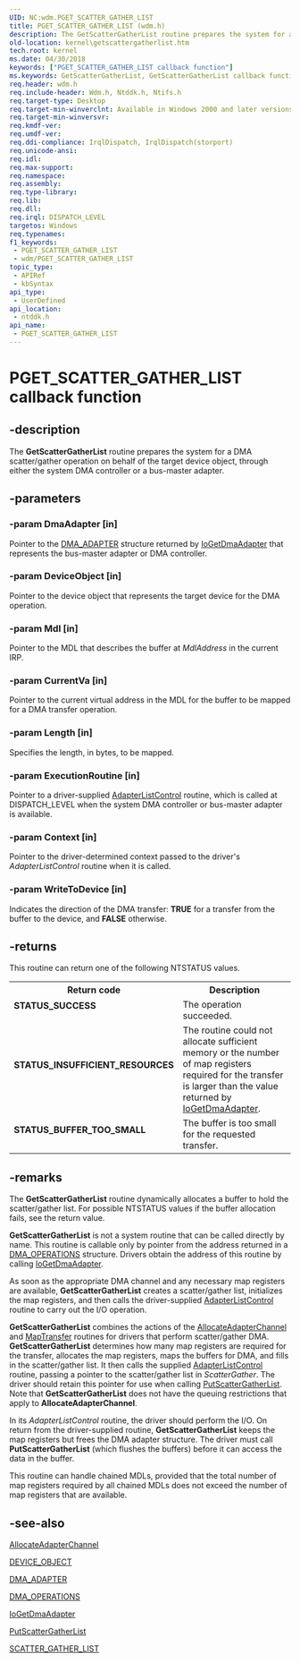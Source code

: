 ```yaml
---
UID: NC:wdm.PGET_SCATTER_GATHER_LIST
title: PGET_SCATTER_GATHER_LIST (wdm.h)
description: The GetScatterGatherList routine prepares the system for a DMA scatter/gather operation on behalf of the target device object, through either the system DMA controller or a bus-master adapter.
old-location: kernel\getscattergatherlist.htm
tech.root: kernel
ms.date: 04/30/2018
keywords: ["PGET_SCATTER_GATHER_LIST callback function"]
ms.keywords: GetScatterGatherList, GetScatterGatherList callback function [Kernel-Mode Driver Architecture], PGET_SCATTER_GATHER_LIST, PGET_SCATTER_GATHER_LIST callback, kdma_b451cb34-7181-4272-a1ef-0c8fc233a7fd.xml, kernel.getscattergatherlist, ntddk/GetScatterGatherList
req.header: wdm.h
req.include-header: Wdm.h, Ntddk.h, Ntifs.h
req.target-type: Desktop
req.target-min-winverclnt: Available in Windows 2000 and later versions of Windows. Not supported in Windows 98 or Windows Me.
req.target-min-winversvr: 
req.kmdf-ver: 
req.umdf-ver: 
req.ddi-compliance: IrqlDispatch, IrqlDispatch(storport)
req.unicode-ansi: 
req.idl: 
req.max-support: 
req.namespace: 
req.assembly: 
req.type-library: 
req.lib: 
req.dll: 
req.irql: DISPATCH_LEVEL
targetos: Windows
req.typenames: 
f1_keywords:
 - PGET_SCATTER_GATHER_LIST
 - wdm/PGET_SCATTER_GATHER_LIST
topic_type:
 - APIRef
 - kbSyntax
api_type:
 - UserDefined
api_location:
 - ntddk.h
api_name:
 - PGET_SCATTER_GATHER_LIST
---
```


# PGET_SCATTER_GATHER_LIST callback function


## -description

The <b>GetScatterGatherList</b> routine prepares the system for a DMA scatter/gather operation on behalf of the target device object, through either the system DMA controller or a bus-master adapter.

## -parameters

### -param DmaAdapter [in]


Pointer to the <a href="/windows-hardware/drivers/ddi/wdm/ns-wdm-_dma_adapter">DMA_ADAPTER</a> structure returned by <a href="/windows-hardware/drivers/ddi/wdm/nf-wdm-iogetdmaadapter">IoGetDmaAdapter</a> that represents the bus-master adapter or DMA controller.

### -param DeviceObject [in]


Pointer to the device object that represents the target device for the DMA operation.

### -param Mdl [in]


Pointer to the MDL that describes the buffer at <i>MdlAddress</i> in the current IRP.

### -param CurrentVa [in]


Pointer to the current virtual address in the MDL for the buffer to be mapped for a DMA transfer operation.

### -param Length [in]


Specifies the length, in bytes, to be mapped.

### -param ExecutionRoutine [in]


Pointer to a driver-supplied <a href="/windows-hardware/drivers/ddi/wdm/nc-wdm-driver_list_control">AdapterListControl</a> routine, which is called at DISPATCH_LEVEL when the system DMA controller or bus-master adapter is available.

### -param Context [in]


Pointer to the driver-determined context passed to the driver's <i>AdapterListControl</i> routine when it is called.

### -param WriteToDevice [in]


Indicates the direction of the DMA transfer: <b>TRUE</b> for a transfer from the buffer to the device, and <b>FALSE</b> otherwise.

## -returns

This routine can return one of the following NTSTATUS values. 

<table>
<tr>
<th>Return code</th>
<th>Description</th>
</tr>
<tr>
<td width="40%">
<dl>
<dt><b>STATUS_SUCCESS</b></dt>
</dl>
</td>
<td width="60%">
The operation succeeded.

</td>
</tr>
<tr>
<td width="40%">
<dl>
<dt><b>STATUS_INSUFFICIENT_RESOURCES</b></dt>
</dl>
</td>
<td width="60%">
The routine could not allocate sufficient memory or the number of map registers required for the transfer is larger than the value returned by <a href="/windows-hardware/drivers/ddi/wdm/nf-wdm-iogetdmaadapter">IoGetDmaAdapter</a>.

</td>
</tr>
<tr>
<td width="40%">
<dl>
<dt><b>STATUS_BUFFER_TOO_SMALL</b></dt>
</dl>
</td>
<td width="60%">
The buffer is too small for the requested transfer.

</td>
</tr>
</table>

## -remarks

The <b>GetScatterGatherList</b> routine dynamically allocates a buffer to hold the scatter/gather list. For possible NTSTATUS values if the buffer allocation fails, see the return value.

<b>GetScatterGatherList</b>
           is not a system routine that can be called directly by name. This routine is callable only by pointer from the address returned in a 
          <a href="/windows-hardware/drivers/ddi/wdm/ns-wdm-_dma_operations">DMA_OPERATIONS</a>
           structure. Drivers obtain the address of this routine by calling <a href="/windows-hardware/drivers/ddi/wdm/nf-wdm-iogetdmaadapter">IoGetDmaAdapter</a>.

As soon as the appropriate DMA channel and any necessary map registers are available, <b>GetScatterGatherList</b> creates a scatter/gather list, initializes the map registers, and then calls the driver-supplied <a href="/windows-hardware/drivers/ddi/wdm/nc-wdm-driver_list_control">AdapterListControl</a> routine to carry out the I/O operation.

<b>GetScatterGatherList</b> combines the actions of the <a href="/windows-hardware/drivers/ddi/wdm/nc-wdm-pallocate_adapter_channel">AllocateAdapterChannel</a> and <a href="/windows-hardware/drivers/ddi/wdm/nc-wdm-pmap_transfer">MapTransfer</a> routines for drivers that perform scatter/gather DMA. <b>GetScatterGatherList</b> determines how many map registers are required for the transfer, allocates the map registers, maps the buffers for DMA, and fills in the scatter/gather list. It then calls the supplied <a href="/windows-hardware/drivers/ddi/wdm/nc-wdm-driver_list_control">AdapterListControl</a> routine, passing a pointer to the scatter/gather list in <i>ScatterGather</i>. The driver should retain this pointer for use when calling <a href="/windows-hardware/drivers/ddi/wdm/nc-wdm-pput_scatter_gather_list">PutScatterGatherList</a>. Note that <b>GetScatterGatherList</b> does not have the queuing restrictions that apply to <b>AllocateAdapterChannel</b>.

In its <i>AdapterListControl</i> routine, the driver should perform the I/O. On return from the driver-supplied routine, <b>GetScatterGatherList</b> keeps the map registers but frees the DMA adapter structure. The driver must call <b>PutScatterGatherList</b> (which flushes the buffers) before it can access the data in the buffer.

This routine can handle chained MDLs, provided that the total number of map registers required by all chained MDLs does not exceed the number of map registers that are available.

## -see-also

<a href="/windows-hardware/drivers/ddi/wdm/nc-wdm-pallocate_adapter_channel">AllocateAdapterChannel</a>



<a href="/windows-hardware/drivers/ddi/wdm/ns-wdm-_device_object">DEVICE_OBJECT</a>



<a href="/windows-hardware/drivers/ddi/wdm/ns-wdm-_dma_adapter">DMA_ADAPTER</a>



<a href="/windows-hardware/drivers/ddi/wdm/ns-wdm-_dma_operations">DMA_OPERATIONS</a>



<a href="/windows-hardware/drivers/ddi/wdm/nf-wdm-iogetdmaadapter">IoGetDmaAdapter</a>



<a href="/windows-hardware/drivers/ddi/wdm/nc-wdm-pput_scatter_gather_list">PutScatterGatherList</a>



<a href="/windows-hardware/drivers/ddi/wdm/ns-wdm-_scatter_gather_list">SCATTER_GATHER_LIST</a>

